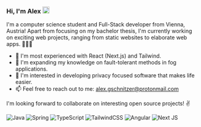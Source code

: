 ### Hi, I'm Alex <img src="https://raw.githubusercontent.com/MartinHeinz/MartinHeinz/master/wave.gif" width="18px">

I'm a computer science student and Full-Stack developer from Vienna, Austria! Apart from focusing on my bachelor thesis, I'm currently working on exciting web projects, ranging from static websites to elaborate web apps. 🧑🏼‍💻

- 🔭 I'm most experienced with React (Next.js) and Tailwind.
- 🌱 I'm expanding my knowledge on fault-tolerant methods in fog applications.
- 💬 I'm interested in developing privacy focused software that makes life easier.    
- 📫 Feel free to reach out to me: [alex.gschnitzer@protonmail.com](mailto:alex.gschnitzer@protonmail.com)

I'm looking forward to collaborate on interesting open source projects! :v:

<img alt="Java" src="https://img.shields.io/badge/java-%23ED8B00.svg?style=for-the-badge&logo=java&logoColor=white"/> <img alt="Spring" src="https://img.shields.io/badge/spring-%236DB33F.svg?style=for-the-badge&logo=spring&logoColor=white"/> <img alt="TypeScript" src="https://img.shields.io/badge/typescript-%23007ACC.svg?style=for-the-badge&logo=typescript&logoColor=white"/> <img alt="TailwindCSS" src="https://img.shields.io/badge/tailwindcss-%2338B2AC.svg?style=for-the-badge&logo=tailwind-css&logoColor=white"/> <img alt="Angular" src="https://img.shields.io/badge/angular-%23DD0031.svg?style=for-the-badge&logo=angular&logoColor=white"/> <img alt="Next JS" src="https://img.shields.io/badge/nextjs-%23000000.svg?style=for-the-badge&logo=next.js&logoColor=white"/> 

<!--
Here are some ideas to get you started:
- 🔭 I’m currently working on ...
- 🌱 I’m currently learning ...
- 👯 I’m looking to collaborate on ...
- 🤔 I’m looking for help with ...
- 💬 Ask me about ...
- 📫 How to reach me: ...
- 😄 Pronouns: ...
- ⚡ Fun fact: ...
-->
